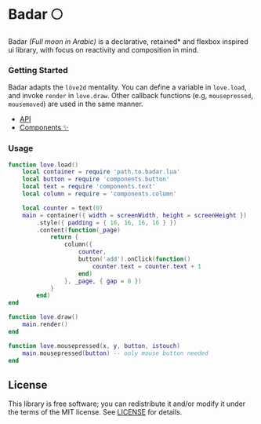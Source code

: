 # Badar 🌕

Badar _(Full moon in Arabic)_ is a declarative, retained\* and flexbox inspired ui library, with focus on reactivity and composition in mind.

### Getting Started

Badar adapts the `löve2d` mentality. You can define a variable in `love.load`, and invoke `render` in `love.draw`. Other callback functions (e.g, `mousepressed`, `mousemoved`) are used in the same manner.

- [API](docs/Core.md)
- [Components ✨](components)

### Usage

```lua
function love.load()
    local container = require 'path.to.badar.lua'
    local button = require 'components.button'
    local text = require 'components.text'
    local column = require = 'components.column'

    local counter = text(0)
    main = container({ width = screenWidth, height = screenHeight })
        .style({ padding = { 16, 16, 16, 16 } })
        .content(function(_page)
            return {
                column({
                    counter,
                    button('add').onClick(function()
                        counter.text = counter.text + 1
                    end)
                }, _page, { gap = 8 })
            }
        end)
end

function love.draw()
    main.render()
end

function love.mousepressed(x, y, button, istouch)
    main.mousepressed(button) -- only mouse button needed
end
```

## License

This library is free software; you can redistribute it and/or modify it under
the terms of the MIT license. See [LICENSE](LICENSE) for details.
